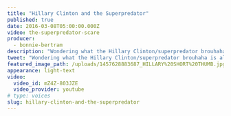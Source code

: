 ```yaml
---
title: "Hillary Clinton and the Superpredator"
published: true
date: 2016-03-08T05:00:00.000Z
video: the-superpredator-scare
producer:
  - bonnie-bertram
description: "Wondering what the Hillary Clinton/superpredator brouhaha is all about? Here\'s the cliff notes... "
tweet: "Wondering what the Hillary Clinton/superpredator brouhaha is all about? Here's the cliff notes...."
featured_image_path: /uploads/1457628883687_HILLARY%20SHORT%20THUMB.jpg
appearance: light-text
video:
  video_id: mZ4Z-803JZE
  video_provider: youtube
# type: voices
slug: hillary-clinton-and-the-superpredator
---
```

